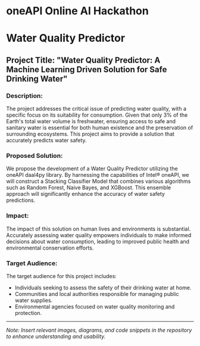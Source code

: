# oneAPI Online AI Hackathon 
# Water Quality Predictor

## Project Title: "Water Quality Predictor: A Machine Learning Driven Solution for Safe Drinking Water"

### Description:

The project addresses the critical issue of predicting water quality, with a specific focus on its suitability for consumption. Given that only 3% of the Earth's total water volume is freshwater, ensuring access to safe and sanitary water is essential for both human existence and the preservation of surrounding ecosystems. This project aims to provide a solution that accurately predicts water safety.

### Proposed Solution:

We propose the development of a Water Quality Predictor utilizing the oneAPI daal4py library. By harnessing the capabilities of Intel® oneAPI, we will construct a Stacking Classifier Model that combines various algorithms such as Random Forest, Naive Bayes, and XGBoost. This ensemble approach will significantly enhance the accuracy of water safety predictions.

### Impact:

The impact of this solution on human lives and environments is substantial. Accurately assessing water quality empowers individuals to make informed decisions about water consumption, leading to improved public health and environmental conservation efforts.

### Target Audience:

The target audience for this project includes:

- Individuals seeking to assess the safety of their drinking water at home.
- Communities and local authorities responsible for managing public water supplies.
- Environmental agencies focused on water quality monitoring and protection.

---

*Note: Insert relevant images, diagrams, and code snippets in the repository to enhance understanding and usability.*

